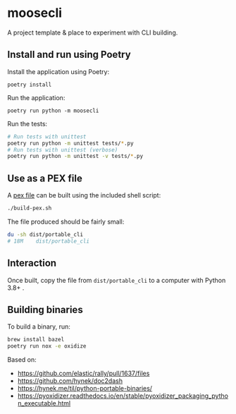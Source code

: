 # moosecli

A project template & place to experiment with CLI building.

## Install and run using Poetry
Install the application using Poetry:
```
poetry install
```
Run the application:
```
poetry run python -m moosecli
```
Run the tests:
```bash
# Run tests with unittest
poetry run python -m unittest tests/*.py
# Run tests with unittest (verbose)
poetry run python -m unittest -v tests/*.py
```
## Use as a PEX file
A [pex file](https://pex.readthedocs.io/en/latest/whatispex.html) can
be built using the included shell script:
```bash
./build-pex.sh
```
The file produced should be fairly small:
```bash
du -sh dist/portable_cli
# 18M    dist/portable_cli
```

## Interaction

Once built, copy the file from `dist/portable_cli` to 
a computer with Python 3.8+ .

## Building binaries
To build a binary, run:
```bash
brew install bazel
poetry run nox -e oxidize
```
Based on:
* https://github.com/elastic/rally/pull/1637/files
* https://github.com/hynek/doc2dash
* https://hynek.me/til/python-portable-binaries/
* https://pyoxidizer.readthedocs.io/en/stable/pyoxidizer_packaging_python_executable.html